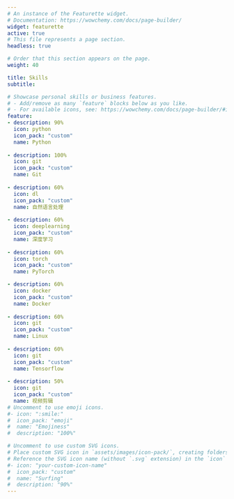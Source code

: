 ```yaml
---
# An instance of the Featurette widget.
# Documentation: https://wowchemy.com/docs/page-builder/
widget: featurette
active: true
# This file represents a page section.
headless: true

# Order that this section appears on the page.
weight: 40

title: Skills
subtitle:

# Showcase personal skills or business features.
# - Add/remove as many `feature` blocks below as you like.
# - For available icons, see: https://wowchemy.com/docs/page-builder/#icons
feature:
- description: 90%
  icon: python
  icon_pack: "custom"
  name: Python
  
- description: 100%
  icon: git
  icon_pack: "custom"
  name: Git
  
- description: 60%
  icon: dl
  icon_pack: "custom"
  name: 自然语言处理
  
- description: 60%
  icon: deeplearning
  icon_pack: "custom"
  name: 深度学习
  
- description: 60%
  icon: torch
  icon_pack: "custom"
  name: PyTorch

- description: 60%
  icon: docker
  icon_pack: "custom"
  name: Docker
  
- description: 60%
  icon: git
  icon_pack: "custom"
  name: Linux
  
- description: 60%
  icon: git
  icon_pack: "custom"
  name: Tensorflow
  
- description: 50%
  icon: git
  icon_pack: "custom"
  name: 视频剪辑
# Uncomment to use emoji icons.
#- icon: ":smile:"
#  icon_pack: "emoji"
#  name: "Emojiness"
#  description: "100%"  

# Uncomment to use custom SVG icons.
# Place custom SVG icon in `assets/images/icon-pack/`, creating folders if necessary.
# Reference the SVG icon name (without `.svg` extension) in the `icon` field.
#- icon: "your-custom-icon-name"
#  icon_pack: "custom"
#  name: "Surfing"
#  description: "90%"
---
```

